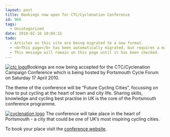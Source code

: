 ```yaml
---
layout: post
title: Bookings now open for CTC/Cyclenation Conference
id: 966
tags:
  - Uncategorized
date: 2010-02-16 10:04:15
todo:
  - Articles on this site are being migrated to a new format.
  - <b>This page</b> has been automatically migrated, but requires a manual check-&amp;-tune to ensure the format and links all work as expected.
  - This message will remain on this page until it has been checked.
---
```


[![](http://www.pompeybug.co.uk/wp-content/uploads/2010/02/ctc-logo.png "ctc logo")](http://www.ctc.org.uk/)Bookings are now being accepted for the CTC/Cyclenation Campaign Conference which is being hosted by Portsmouth Cycle Forum on Saturday 17 April 2010.

The theme of the conference will be “Future Cycling Cities”, focussing on how to put cycling at the heart of town and city life. Sharing skills, knowledge and cycling best practise in UK is the core of the Portsmouth conference programme.

[![](http://www.pompeybug.co.uk/wp-content/uploads/2010/02/cyclenation-logo-300x88.jpg "cyclenation logo")](http://www.cyclenation.org.uk/)
The conference will take place in the heart of Portsmouth - a city that could be one of UK’s most inspiring cycling cities.

To book your place visit the [conference website](http://www.pompeybug.co.uk/conference/ "CTC/Cyclenation Spring Conference 2010").